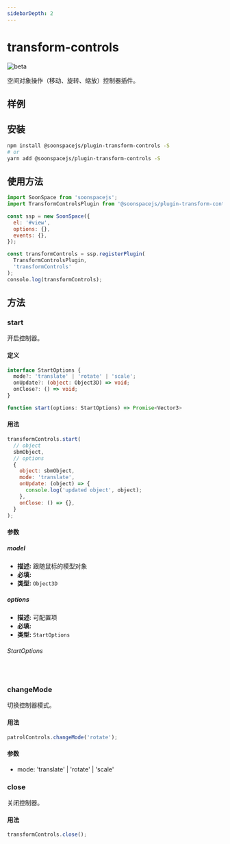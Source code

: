 ```yaml
---
sidebarDepth: 2
---
```


# transform-controls

![beta](https://img.shields.io/npm/v/@soonspacejs/plugin-transform-controls/latest.svg)

空间对象操作（移动、旋转、缩放）控制器插件。

## 样例

<Docs-Iframe src="plugin/transformControls.html" />

## 安装

```bash
npm install @soonspacejs/plugin-transform-controls -S
# or
yarn add @soonspacejs/plugin-transform-controls -S
```

## 使用方法

```js {2,11}
import SoonSpace from 'soonspacejs';
import TransformControlsPlugin from '@soonspacejs/plugin-transform-controls';

const ssp = new SoonSpace({
  el: '#view',
  options: {},
  events: {},
});

const transformControls = ssp.registerPlugin(
  TransformControlsPlugin,
  'transformControls'
);
consolo.log(transformControls);
```

## 方法

### start

开启控制器。

#### 定义

```ts
interface StartOptions {
  mode?: 'translate' | 'rotate' | 'scale';
  onUpdate?: (object: Object3D) => void;
  onClose?: () => void;
}

function start(options: StartOptions) => Promise<Vector3>
```

#### 用法

```js
transformControls.start(
  // object
  sbmObject,
  // options
  {
    object: sbmObject,
    mode: 'translate',
    onUpdate: (object) => {
      console.log('updated object', object);
    },
    onClose: () => {},
  }
);
```

#### 参数

##### model

- **描述:** 跟随鼠标的模型对象
- **必填:** <Base-RequireIcon :isRequire="true"/>
- **类型:** `Object3D`

##### options

- **描述:** 可配置项
- **必填:** <Base-RequireIcon :isRequire="false"/>
- **类型:** `StartOptions`

###### StartOptions

<br>
<Docs-Table 
    :data="[
      {
        prop: 'mode', desc: '操作模式', type: 'translate | rotate | scale', require: false, default: 'translate'
      },
      {
        prop: 'onUpdate', desc: '操作时实时回调函数', type: '(object: Object3D) => void', require: false, default: ''
      },
      {
        prop: 'onClose', desc: '控制器关闭时触发函数', type: '() => void', require: false, default: ''
      }
    ]"
/>

### changeMode

切换控制器模式。

#### 用法

```js
patrolControls.changeMode('rotate');
```

#### 参数

- mode: 'translate' | 'rotate' | 'scale'

### close

关闭控制器。

#### 用法

```js
transformControls.close();
```
